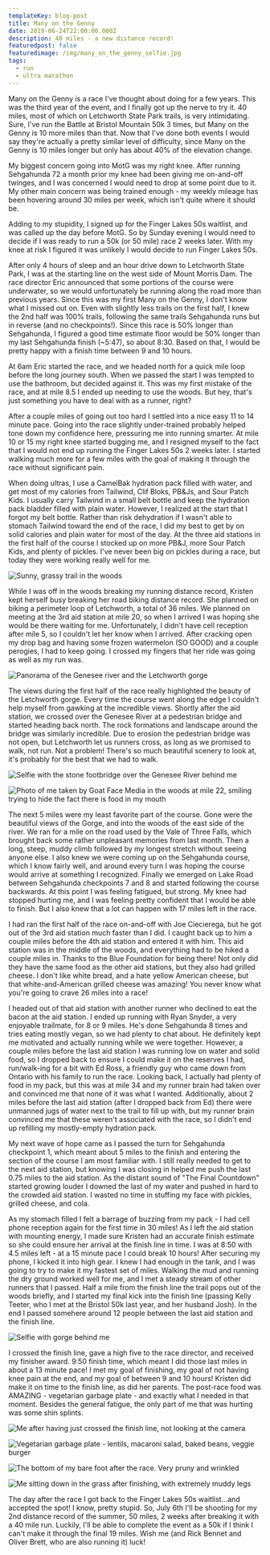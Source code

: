```yaml
---
templateKey: blog-post
title: Many on the Genny
date: 2019-06-24T22:00:00.000Z
description: 40 miles - a new distance record!
featuredpost: false
featuredimage: /img/many_on_the_genny_selfie.jpg
tags:
  - run
  - ultra marathon
---
```


[grassy_trail]: ./many_on_the_genny_2019/grassy_trail.jpg
[bridge_selfie]: ./many_on_the_genny_2019/bridge_selfie.jpg "The footbridge over the river at the southmost point of the race"
[goat_factory]: ./many_on_the_genny_2019/goat_factory.jpg "You can't even tell that there is a pickle in my mouth!"
[panorama]: ./many_on_the_genny_2019/panorama.jpg "The Vale of Three Falls 15k loops around that peninsula"
[selfie_near_end]: ./many_on_the_genny_2019/selfie_near_end.jpg "The first overlook during Sehgahunda, and the last overlook during Many on the Genny!"
[finish]: ./many_on_the_genny_2019/finish.jpg "Done!"
[garbage_plate]: ./many_on_the_genny_2019/garbage_plate.jpg "Best post race food ever!"
[pruny_foot]: ./many_on_the_genny_2019/pruny_foot.jpg "This is what 10 hours of mud will do to a foot"
[muddy_legs]: ./many_on_the_genny_2019/muddy_legs.jpg "It was a bit muddy out there"


Many on the Genny is a race I've thought about doing for a few years. This was the third year of the event, and I finally got up the nerve to try it. 40 miles, most of which on Letchworth State Park trails, is very intimidating. Sure, I've run the Battle at Bristol Mountain 50k 3 times, but Many on the Genny is 10 more miles than that. Now that I've done both events I would say they're actually a pretty similar level of difficulty, since Many on the Genny is 10 miles longer but only has about 40% of the elevation change.

My biggest concern going into MotG was my right knee. After running Sehgahunda 72 a month prior my knee had been giving me on-and-off twinges, and I was concerned I would need to drop at some point due to it. My other main concern was being trained enough - my weekly mileage has been hovering around 30 miles per week, which isn't quite where it should be.

Adding to my stupidity, I signed up for the Finger Lakes 50s waitlist, and was called up the day before MotG. So by Sunday evening I would need to decide if I was ready to run a 50k (or 50 mile) race 2 weeks later. With my knee at risk I figured it was unlikely I would decide to run Finger Lakes 50s.

After only 4 hours of sleep and an hour drive down to Letchworth State Park, I was at the starting line on the west side of Mount Morris Dam. The race director Eric announced that some portions of the course were underwater, so we would unfortunately be running along the road more than previous years. Since this was my first Many on the Genny, I don't know what I missed out on. Even with slightly less trails on the first half, I knew the 2nd half was 100% trails, following the same trails Sehgahunda runs but in reverse (and no checkpoints!). Since this race is 50% longer than Sehgahunda, I figured a good time estimate floor would be 50% longer than my last Sehgahunda finish (~5:47), so about 8:30. Based on that, I would be pretty happy with a finish time between 9 and 10 hours.

At 6am Eric started the race, and we headed north for a quick mile loop before the long journey south. When we passed the start I was tempted to use the bathroom, but decided against it. This was my first mistake of the race, and at mile 8.5 I ended up needing to use the woods. But hey, that's just something you have to deal with as a runner, right?

After a couple miles of going out too hard I settled into a nice easy 11 to 14 minute pace. Going into the race slightly under-trained probably helped tone down my confidence here, pressuring me into running smarter. At mile 10 or 15 my right knee started bugging me, and I resigned myself to the fact that I would not end up running the Finger Lakes 50s 2 weeks later. I started walking much more for a few miles with the goal of making it through the race without significant pain.

When doing ultras, I use a CamelBak hydration pack filled with water, and get most of my calories from Tailwind, Clif Bloks, PB&Js, and Sour Patch Kids. I usually carry Tailwind in a small belt bottle and keep the hydration pack bladder filled with plain water. However, I realized at the start that I forgot my belt bottle. Rather than risk dehydration if I wasn't able to stomach Tailwind toward the end of the race, I did my best to get by on solid calories and plain water for most of the day. At the three aid stations in the first half of the course I stocked up on more PB&J, more Sour Patch Kids, and plenty of pickles. I've never been big on pickles during a race, but today they were working really well for me.

![Sunny, grassy trail in the woods][grassy_trail]

While I was off in the woods breaking my running distance record, Kristen kept herself busy breaking her road biking distance record. She planned on biking a perimeter loop of Letchworth, a total of 36 miles. We planned on meeting at the 3rd aid station at mile 20, so when I arrived I was hoping she would be there waiting for me. Unfortunately, I didn't have cell reception after mile 5, so I couldn't let her know when I arrived. After cracking open my drop bag and having some frozen watermelon (SO GOOD) and a couple perogies, I had to keep going. I crossed my fingers that her ride was going as well as my run was.

![Panorama of the Genesee river and the Letchworth gorge][panorama]

The views during the first half of the race really highlighted the beauty of the Letchworth gorge. Every time the course went along the edge I couldn't help myself from gawking at the incredible views. Shortly after the aid station, we crossed over the Genesee River at a pedestrian bridge and started heading back north. The rock formations and landscape around the bridge was similarly incredible. Due to erosion the pedestrian bridge was not open, but Letchworth let us runners cross, as long as we promised to walk, not run. Not a problem! There's so much beautiful scenery to look at, it's probably for the best that we had to walk.

![Selfie with the stone footbridge over the Genesee River behind me][bridge_selfie]

![Photo of me taken by Goat Face Media in the woods at mile 22, smiling trying to hide the fact there is food in my mouth][goat_factory]

The next 5 miles were my least favorite part of the course. Gone were the beautiful views of the Gorge, and into the woods of the east side of the river. We ran for a mile on the road used by the Vale of Three Falls, which brought back some rather unpleasant memories from last month. Then a long, steep, muddy climb followed by my longest stretch without seeing anyone else. I also knew we were coming up on the Sehgahunda course, which I know fairly well, and around every turn I was hoping the course would arrive at something I recognized. Finally we emerged on Lake Road between Sehgahunda checkpoints 7 and 8 and started following the course backwards. At this point I was feeling fatigued, but strong. My knee had stopped hurting me, and I was feeling pretty confident that I would be able to finish. But I also knew that a lot can happen with 17 miles left in the race.

I had ran the first half of the race on-and-off with Joe Ciecierega, but he got out of the 3rd aid station much faster than I did. I caught back up to him a couple miles before the 4th aid station and entered it with him. This aid station was in the middle of the woods, and everything had to be hiked a couple miles in. Thanks to the Blue Foundation for being there! Not only did they have the same food as the other aid stations, but they also had grilled cheese. I don't like white bread, and a hate yellow American cheese, but that white-and-American grilled cheese was amazing! You never know what you're going to crave 26 miles into a race!

I headed out of that aid station with another runner who declined to eat the bacon at the aid station. I ended up running with Ryan Snyder, a very enjoyable trailmate, for 8 or 9 miles. He's done Sehgahunda 8 times and tries eating mostly vegan, so we had plenty to chat about. He definitely kept me motivated and actually running while we were together. However, a couple miles before the last aid station I was running low on water and solid food, so I dropped back to ensure I could make it on the reserves I had, run/walk-ing for a bit with Ed Ross, a friendly guy who came down from Ontario with his family to run the race. Looking back, I actually had plenty of food in my pack, but this was at mile 34 and my runner brain had taken over and convinced me that none of it was what I wanted. Additionally, about 2 miles before the last aid station (after I dropped back from Ed) there were unmanned jugs of water next to the trail to fill up with, but my runner brain convinced me that these weren't associated with the race, so I didn't end up refilling my mostly-empty hydration pack.

My next wave of hope came as I passed the turn for Sehgahunda checkpoint 1, which meant about 5 miles to the finish and entering the section of the course I am most familiar with. I still really needed to get to the next aid station, but knowing I was closing in helped me push the last 0.75 miles to the aid station. As the distant sound of "The Final Countdown" started growing louder I downed the last of my water and pushed in hard to the crowded aid station. I wasted no time in stuffing my face with pickles, grilled cheese, and cola.

As my stomach filled I felt a barrage of buzzing from my pack - I had cell phone reception again for the first time in 30 miles! As I left the aid station with mounting energy, I made sure Kristen had an accurate finish estimate so she could ensure her arrival at the finish line in time. I was at 8:50 with 4.5 miles left - at a 15 minute pace I could break 10 hours! After securing my phone, I kicked it into high gear. I knew I had enough in the tank, and I was going to try to make it my fastest set of miles. Walking the mud and running the dry ground worked well for me, and I met a steady stream of other runners that I passed. Half a mile from the finish line the trail pops out of the woods briefly, and I started my final kick into the finish line (passing Kelly Teeter, who I met at the Bristol 50k last year, and her husband Josh). In the end I passed somehere around 12 people between the last aid station and the finish line.

![Selfie with gorge behind me][selfie_near_end]

I crossed the finish line, gave a high five to the race director, and received my finisher award. 9:50 finish time, which meant I did those last miles in about a 13 minute pace! I met my goal of finishing, my goal of not having knee pain at the end, and my goal of between 9 and 10 hours! Kristen did make it on time to the finish line, as did her parents. The post-race food was AMAZING - vegetarian garbage plate - and exactly what I needed in that moment. Besides the general fatigue, the only part of me that was hurting was some shin splints.

![Me after having just crossed the finish line, not looking at the camera][finish]

![Vegetarian garbage plate - lentils, macaroni salad, baked beans, veggie burger][garbage_plate]

![The bottom of my bare foot after the race. Very pruny and wrinkled][pruny_foot]

![Me sitting down in the grass after finishing, with extremely muddy legs][muddy_legs]

The day after the race I got back to the Finger Lakes 50s waitlist...and accepted the spot! I know, pretty stupid. So, July 6th I'll be shooting for my 2nd distance record of the summer, 50 miles, 2 weeks after breaking it with a 40 mile run. Luckily, I'll be able to complete the event as a 50k if I think I can't make it through the final 19 miles. Wish me (and Rick Bennet and Oliver Brett, who are also running it) luck!

